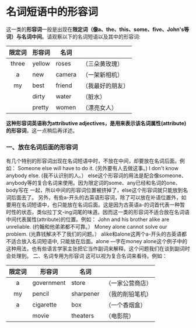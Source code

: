 # 名词短语中的形容词

这一类的**形容词**一般是出现在<b>限定词（像a、the、this、some、five、John's等词）与名词中间</b>。请观察以下的名词短语以及其中的形容词:    

| 限定词  |形容词   |名词   |   |
|:-:|---|---|---|
|three   |yellow   |roses   |（三朵黄玫瑰）   |
|a   |new   | camera  | （一架新相机）  |
|my   | best  | friend  | （我最好的朋友）  |
|   | dirty  | water  | （脏水）  |
|   |  pretty | women  |（漂亮女人）   |  

<b>这种形容词英语称为attributive adjectives，是**用来表示该名词属性**(attribute)的形容词</b>，这一点稍后再详述。  


### 一、放在名词后面的形容词

有几个特别的形容词出现在名词短语中时，不放在中间，却要放在名词后面。例如：
Someone else will have to do it. (另外要有人去做这事。)
I don't know anybody else. (我不认识别的人。）
else这个形容词的用法是配合像someone、anybody等的复合名词来使用。因为限定词的some、any已经和名词的one、body写在 一起，所以中间的形容词位置被挤掉了，else这个形容词就只能放到名词后面去了。
另外，有些a-开头的古英语形容词，除了可以放在补语位置外，如要用在名词短语中，也只能放在名词后面。这是因为古英语a-的词首代表一种暂时性的状态，类似拉丁文-ing词尾的味道。因而这一类的形容词不适合放在名词语中间代表属性(attribute)的位置。例如：
John and his brother alike are unreliable.
(约翰和他弟弟都不可靠。）
Money alone cannot solve our problem.
(光靠钱解决不了我们的问题。）
alike和alone这两个a-开头的古英语都不适合放入名词短语中, 只能放在后面。alone —字在money alone这个例子中的这种用法，也有些语言学家主张把它当作副词来解释。这个问题我们在谈到副词时会处理到。
二、名词专用为形容词
这可以视为复合名词来看待。例如：

| 限定词  |形容词   |名词   |   |
|:-:|---|---|---|
|a   |government   |store   |（一家公营商店）   |
|my   |pencil   | sharpener  | （我的削铅笔机）  |
|a   | cigarette  | box  | （一个香烟盒）  |
|   | movie  | theaters  | （电影院）  |
 

